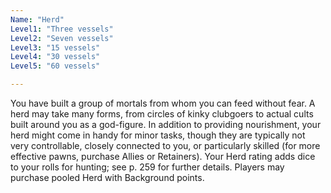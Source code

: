 ```yaml
---
Name: "Herd"
Level1: "Three vessels"
Level2: "Seven vessels"
Level3: "15 vessels"
Level4: "30 vessels"
Level5: "60 vessels"

---
```


You have built a group of mortals from whom you can feed without fear. A herd may take many forms, from circles of kinky clubgoers to actual cults built around you as a god-figure. In addition to providing nourishment, your herd might come in handy for minor tasks, though they are typically not very controllable, closely connected to you, or particularly skilled (for more effective pawns, purchase Allies or Retainers). Your Herd rating adds dice to your rolls for hunting; see p. 259 for further details. Players may purchase pooled Herd with Background points.